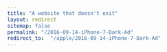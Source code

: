 ```yaml
---
title: "A website that doesn't exit"
layout: redirect
sitemap: false
permalink: "/2016-09-14-iPhone-7-Dark-Ad"
redirect_to:  "/apple/2016-09-14-iPhone-7-Dark-Ad"
---
```

